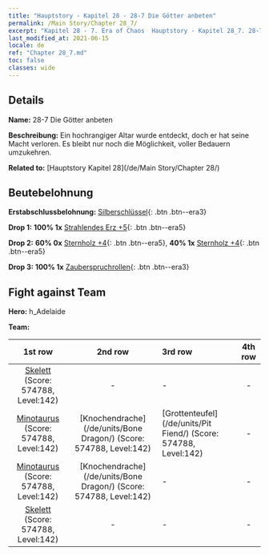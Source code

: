 ```yaml
---
title: "Hauptstory - Kapitel 28 - 28-7 Die Götter anbeten"
permalink: /Main Story/Chapter 28_7/
excerpt: "Kapitel 28 - 7. Era of Chaos  Hauptstory - Kapitel 28_7. 28-7 Die Götter anbeten"
last_modified_at: 2021-06-15
locale: de
ref: "Chapter 28_7.md"
toc: false
classes: wide
---
```


## Details

 **Name:** 28-7 Die Götter anbeten

 **Beschreibung:** Ein hochrangiger Altar wurde entdeckt, doch er hat seine Macht verloren. Es bleibt nur noch die Möglichkeit, voller Bedauern umzukehren.

 **Related to:** [Hauptstory Kapitel 28](/de/Main Story/Chapter 28/)

## Beutebelohnung

 **Erstabschlussbelohnung:** [Silberschlüssel](/ItemsDE/con_693/){: .btn .btn--era3}

 **Drop 1:** **100% 1x** [Strahlendes Erz +5](/ItemsDE/mat_96/){: .btn .btn--era5}

 **Drop 2:** **60% 0x** [Sternholz +4](/ItemsDE/mat_90/){: .btn .btn--era5}, **40% 1x** [Sternholz +4](/ItemsDE/mat_90/){: .btn .btn--era5}

 **Drop 3:** **100% 1x** [Zauberspruchrollen](/ItemsDE/con_694/){: .btn .btn--era3}


## Fight against Team
 **Hero:** h_Adelaide

 **Team:**


  | 1st row | 2nd row | 3rd row | 4th row |
  |:----:|:----:|:----|:----:|
  | [Skelett](/de/units/Skeleton/) (Score: 574788, Level:142)  | - | - | - |
  | [Minotaurus](/de/units/Minotaur/) (Score: 574788, Level:142)  | [Knochendrache](/de/units/Bone Dragon/) (Score: 574788, Level:142)  | [Grottenteufel](/de/units/Pit Fiend/) (Score: 574788, Level:142)  | - |
  | [Minotaurus](/de/units/Minotaur/) (Score: 574788, Level:142)  | [Knochendrache](/de/units/Bone Dragon/) (Score: 574788, Level:142)  | - | - |
  | [Skelett](/de/units/Skeleton/) (Score: 574788, Level:142)  | - | - | - |


